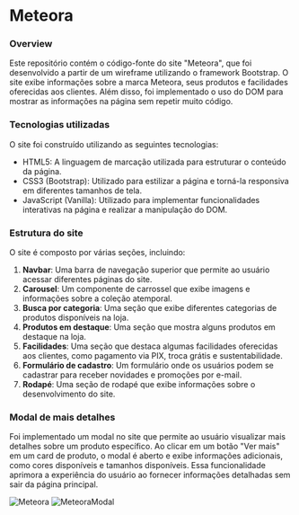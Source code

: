 # Meteora

### Overview

Este repositório contém o código-fonte do site "Meteora", que foi desenvolvido a partir de um wireframe utilizando o framework Bootstrap. O site exibe informações sobre a marca Meteora, seus produtos e facilidades oferecidas aos clientes. Além disso, foi implementado o uso do DOM para mostrar as informações na página sem repetir muito código.

### Tecnologias utilizadas

O site foi construído utilizando as seguintes tecnologias:

- HTML5: A linguagem de marcação utilizada para estruturar o conteúdo da página.
- CSS3 (Bootstrap): Utilizado para estilizar a página e torná-la responsiva em diferentes tamanhos de tela.
- JavaScript (Vanilla): Utilizado para implementar funcionalidades interativas na página e realizar a manipulação do DOM.

### Estrutura do site

O site é composto por várias seções, incluindo:

1. **Navbar**: Uma barra de navegação superior que permite ao usuário acessar diferentes páginas do site.
2. **Carousel**: Um componente de carrossel que exibe imagens e informações sobre a coleção atemporal.
3. **Busca por categoria**: Uma seção que exibe diferentes categorias de produtos disponíveis na loja.
4. **Produtos em destaque**: Uma seção que mostra alguns produtos em destaque na loja.
5. **Facilidades**: Uma seção que destaca algumas facilidades oferecidas aos clientes, como pagamento via PIX, troca grátis e sustentabilidade.
6. **Formulário de cadastro**: Um formulário onde os usuários podem se cadastrar para receber novidades e promoções por e-mail.
7. **Rodapé**: Uma seção de rodapé que exibe informações sobre o desenvolvimento do site.

### Modal de mais detalhes

Foi implementado um modal no site que permite ao usuário visualizar mais detalhes sobre um produto específico. Ao clicar em um botão "Ver mais" em um card de produto, o modal é aberto e exibe informações adicionais, como cores disponíveis e tamanhos disponíveis. Essa funcionalidade aprimora a experiência do usuário ao fornecer informações detalhadas sem sair da página principal.

![Meteora](https://github.com/christianduhp/meteora/assets/85292359/83d8a57f-f96c-442e-b23a-32ad80c6bf46#vitrinedev)
![MeteoraModal](https://github.com/christianduhp/meteora/assets/85292359/72b59d63-11cd-49e6-9160-942eebc6e890)







